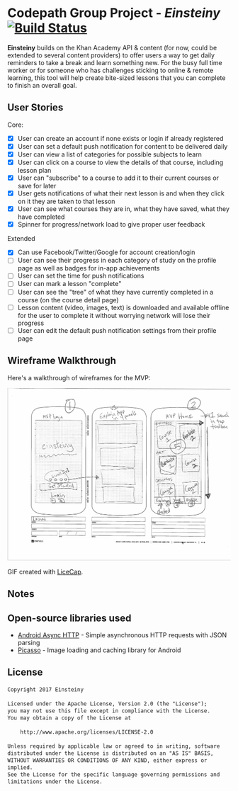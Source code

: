 # Codepath Group Project - *Einsteiny*  [![Build Status](https://travis-ci.org/Einsteiny/einsteiny.svg?branch=master)](https://travis-ci.org/Einsteiny/einsteiny)

**Einsteiny** builds on the Khan Academy API & content (for now, could be extended to several content providers) to offer users a way to get daily reminders to take a break and learn something new.  For the busy full time worker or for someone who has challenges sticking to online & remote learning, this tool will help create bite-sized lessons that you can complete to finish an overall goal.

## User Stories

Core:
* [x] User can create an account if none exists or login if already registered
* [x] User can set a default push notification for content to be delivered daily 
* [x] User can view a list of categories for possible subjects to learn
* [x] User can click on a course to view the details of that course, including lesson plan
* [x] User can "subscribe" to a course to add it to their current courses or save for later
* [x] User gets notifications of what their next lesson is and when they click on it they are taken to that lesson
* [x] User can see what courses they are in, what they have saved, what they have completed
* [x] Spinner for progress/network load to give proper user feedback

Extended
* [x] Can use Facebook/Twitter/Google for account creation/login
* [ ] User can see their progress in each category of study on the profile page as well as badges for in-app achievements
* [ ] User can set the time for push notifications
* [ ] User can mark a lesson "complete"
* [ ] User can see the "tree" of what they have currently completed in a course (on the course detail page)
* [ ] Lesson content (video, images, text) is downloaded and available offline for the user to complete it without worrying network will lose their progress
* [ ] User can edit the default push notification settings from their profile page

## Wireframe Walkthrough

Here's a walkthrough of wireframes for the MVP:

<img src='https://github.com/Einsteiny/einsteiny/blob/master/resources/wireframes.gif' title='Wireframes Walkthrough' width='' alt='Wireframes Walkthrough' />

GIF created with [LiceCap](http://www.cockos.com/licecap/).

## Notes


## Open-source libraries used

- [Android Async HTTP](https://github.com/loopj/android-async-http) - Simple asynchronous HTTP requests with JSON parsing
- [Picasso](http://square.github.io/picasso/) - Image loading and caching library for Android

## License

    Copyright 2017 Einsteiny

    Licensed under the Apache License, Version 2.0 (the "License");
    you may not use this file except in compliance with the License.
    You may obtain a copy of the License at

        http://www.apache.org/licenses/LICENSE-2.0

    Unless required by applicable law or agreed to in writing, software
    distributed under the License is distributed on an "AS IS" BASIS,
    WITHOUT WARRANTIES OR CONDITIONS OF ANY KIND, either express or implied.
    See the License for the specific language governing permissions and
    limitations under the License.
